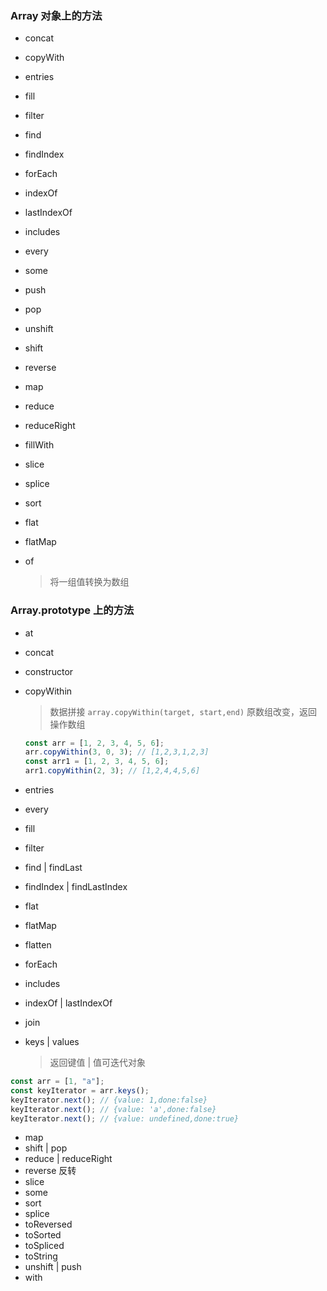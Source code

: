 ### Array 对象上的方法

- concat
- copyWith
- entries
- fill
- filter
- find
- findIndex
- forEach

- indexOf
- lastIndexOf
- includes
- every
- some
- push
- pop
- unshift
- shift
- reverse
- map
- reduce
- reduceRight
- fillWith
- slice
- splice
- sort
- flat
- flatMap
- of
  > 将一组值转换为数组

### Array.prototype 上的方法

- at
- concat
- constructor
- copyWithin

  > 数据拼接 `array.copyWithin(target, start,end)`
  > 原数组改变，返回操作数组

  ```js
  const arr = [1, 2, 3, 4, 5, 6];
  arr.copyWithin(3, 0, 3); // [1,2,3,1,2,3]
  const arr1 = [1, 2, 3, 4, 5, 6];
  arr1.copyWithin(2, 3); // [1,2,4,4,5,6]
  ```

- entries
- every
- fill
- filter
- find | findLast
- findIndex | findLastIndex
- flat
- flatMap
- flatten
- forEach
- includes
- indexOf | lastIndexOf
- join
- keys | values
  > 返回键值 | 值可迭代对象

```js
const arr = [1, "a"];
const keyIterator = arr.keys();
keyIterator.next(); // {value: 1,done:false}
keyIterator.next(); // {value: 'a',done:false}
keyIterator.next(); // {value: undefined,done:true}
```

- map
- shift | pop
- reduce | reduceRight
- reverse 反转
- slice
- some
- sort
- splice
- toReversed
- toSorted
- toSpliced
- toString
- unshift | push
- with
